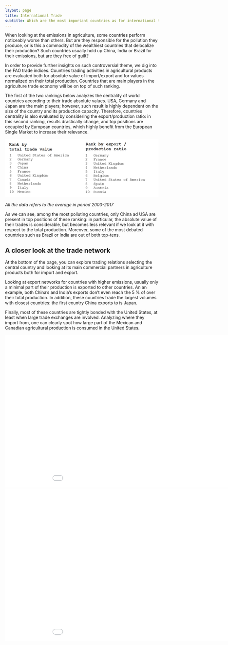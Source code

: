 ```yaml
---
layout: page
title: International Trade
subtitle: Which are the most important countries as for international trade on agricultural products?
---
```


When looking at the emissions in agriculture, some countries perform noticeably worse than others. But are they responsible for the pollution they produce, or is this a commodity of the wealthiest countries that delocalize their production? Such countries usually hold up China, India or Brazil for their emissions, but are they free of guilt?

In order to provide further insights on such controversial theme, we dig into the FAO trade indices. Countries trading activities in agricultural products are evaluated both for absolute value of import/export and for values normalized on their total production. Countries that are main players in the agriculture trade economy will be on top of such ranking.

The first of the two rankings below analyzes the centrality of world countries according to their trade absolute values. USA, Germany and Japan are the main players; however, such result is highly dependent on the size of the country and its production capacity. Therefore, countries centrality is also evaluated by considering the export/production ratio: in this second ranking, results drastically change, and top positions are occupied by European countries, which highly benefit from the European Single Market to increase their relevance. 

![](plots/Rankings.png)

*All the data refers to the average in period 2000-2017*

As we can see, among the most polluting countries, only China ad USA are present in top positions of these ranking: in particular, the absolute value of their trades is considerable, but becomes less relevant if we look at it with respect to the total production. Moreover, some of the most debated countries such as Brazil or India are out of both top-tens.

## A closer look at the trade network

At the bottom of the page, you can explore trading relations selecting the central country and looking at its main commercial partners in agriculture products both for import and export.

Looking at export networks for countries with higher emissions, usually only a minimal part of their production is exported to other countries. An an example, both China’s and India’s exports don’t even reach the 5 % of over their total production. In addition, these countries trade the largest volumes with closest countries: the first country China exports to is Japan.

Finally, most of these countries are tightly bonded with the United States, at least when large trade exchanges are involved. Analyzing where they import from, one can clearly spot how large part of the Mexican and Canadian agricultural production is consumed in the United States.

<div class="iframe-container">
    <iframe id="graph" src="overall_export.html" width="1000" height="500" frameborder="0"></iframe>
</div>

<div class="iframe-container">
    <iframe id="graph" src="overall_import.html" width="1000" height="500" frameborder="0"></iframe>
</div>
